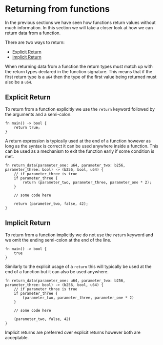 # Returning from functions

In the previous sections we have seen how functions return values without much information. In this section we will take a closer look at how we can return data from a function.

There are two ways to return:

- [Explicit Return](#explicit-return)
- [Implicit Return](#implicit-return)

When returning data from a function the return types must match up with the return types declared in the function signature. This means that if the first return type is a `u64` then the type of the first value being returned must also be a `u64`.

## Explicit Return

To return from a function explicitly we use the `return` keyword followed by the arguments and a semi-colon.

```sway
fn main() -> bool {
    return true;
}
```

A return expression is typically used at the end of a function however as long as the syntax is correct it can be used anywhere inside a function. This can be used as a mechanism to exit the function early if some condition is met.

```sway
fn return_data(parameter_one: u64, parameter_two: b256, parameter_three: bool) -> (b256, bool, u64) {
    // if parameter_three is true
    if parameter_three {
        return (parameter_two, parameter_three, parameter_one * 2);
    }

    // some code here

    return (parameter_two, false, 42);
}
```

## Implicit Return

To return from a function implicitly we do not use the `return` keyword and we omit the ending semi-colon at the end of the line.

```sway
fn main() -> bool {
    true
}
```

Similarly to the explicit usage of a `return` this will typically be used at the end of a function but it can also be used anywhere. 

```sway
fn return_data(parameter_one: u64, parameter_two: b256, parameter_three: bool) -> (b256, bool, u64) {
    // if parameter_three is true
    if parameter_three {
        (parameter_two, parameter_three, parameter_one * 2)
    }

    // some code here

    (parameter_two, false, 42)
}
```

Implicit returns are preferred over explicit returns however both are acceptable.
